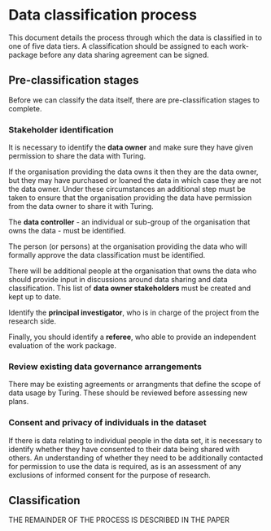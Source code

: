 # Data classification process

This document details the process through which the data is classified in to one of five data tiers.
A classification should be assigned to each work-package before any data sharing agreement can be signed.

## Pre-classification stages

Before we can classify the data itself, there are pre-classification stages to complete.

### Stakeholder identification

It is necessary to identify the **data owner** and make sure they have given permission to share the data with Turing.

If the organisation providing the data owns it then they are the data owner, but they may have purchased or loaned the data in which case they are not the data owner. Under these circumstances an additional step must be taken to ensure that the organisation providing the data have permission from the data owner to share it with Turing.

The **data controller** - an individual or sub-group of the organisation that owns the data - must be identified.

The person (or persons) at the organisation providing the data who will formally approve the data classification must be identified.

There will be additional people at the organisation that owns the data who should provide input in discussions around data sharing and data classification. This list of **data owner stakeholders** must be created and kept up to date.

Identify the **principal investigator**, who is in charge of the project from the research side.

Finally, you should identify a **referee**, who able to provide an independent evaluation of the work package.

### Review existing data governance arrangements

There may be existing agreements or arrangments that define the scope of data usage by Turing. These should be reviewed before assessing new plans.

### Consent and privacy of individuals in the dataset

If there is data relating to individual people in the data set, it is necessary to identify whether they have consented to their data being shared with others. An understanding of whether they need to be additionally contacted for permission to use the data is required, as is an assessment of any exclusions of informed consent for the purpose of research.

## Classification

THE REMAINDER OF THE PROCESS IS DESCRIBED IN THE PAPER
